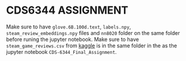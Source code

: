 # CDS6344 ASSIGNMENT
Make sure to have `glove.6B.100d.text`,  `labels.npy`, `steam_review_embeddings.npy` files and `nn8020` folder on the same folder before runing the jupyter notebook. Make sure to have `steam_game_reviews.csv` from [kaggle](http://kaggle.com/datasets/mohamedtarek01234/steam-games-reviews-and-rankings)  is in the same folder in the as the jupyter notebook `CDS-6344_Final_Assignment`.
